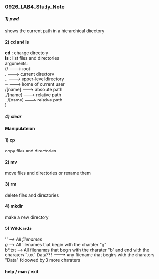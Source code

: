 ### 0926_LAB4_Study_Note


##### 1) pwd
  shows the current path in a hierarchical directory
  
#### 2) cd and ls
  **cd** : change directory  
  **ls** : list files and directories   
         arguments:   
              (/        ---> root  
              .         ---> current directory  
              ..        ---> upper-level directory  
              ~         ---> home of current user  
              /[name]   ---> absolute path  
              ./[name]  ---> relative path  
              ../[name] ---> relative path  
              )   
              
              
##### 4) clear  

#### Manipulateion  

#### 1) cp    
  copy files and directories   
  
  
#### 2) mv  
  move files and directories or rename them
  
#### 3) rm  
  delete files and directories 
  
#### 4) mkdir
  make a new directory  
  
#### 5) Wildcards  
  '*'       --> All filenames   
  g*      --> All filenames that begin with the charater "g"   
  b*.txt  --> All filenames that begin with the charater "b" and end with the charaters ".txt"
  Data??? ---> Any filename that begins with the charaters "Data" foloowed by 3 more charaters  
  
#### help  / man / exit


              
            
  
  
